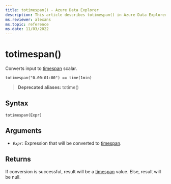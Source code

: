 ```yaml
---
title: totimespan() - Azure Data Explorer
description: This article describes totimespan() in Azure Data Explorer.
ms.reviewer: alexans
ms.topic: reference
ms.date: 11/03/2022
---
```

# totimespan()

Converts input to [timespan](./scalar-data-types/timespan.md) scalar.

```kusto
totimespan("0.00:01:00") == time(1min)
```

> **Deprecated aliases:** totime()

## Syntax

`totimespan(Expr)`

## Arguments

* *`Expr`*: Expression that will be converted to [timespan](./scalar-data-types/timespan.md).

## Returns

If conversion is successful, result will be a [timespan](./scalar-data-types/timespan.md) value.
Else, result will be null.
